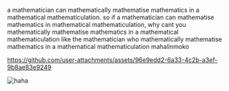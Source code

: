 
a mathematician can mathematically mathematise mathematics in a mathematical mathematiculation. so if a mathematician can mathematise mathematics in mathematical mathematiculation, why cant you mathematically mathematise mathematics in a mathematical mathematiculation like the mathematician who mathematically mathematise mathematics in a mathematical mathematiculation mahalinmoko

https://github.com/user-attachments/assets/96e9edd2-6a33-4c2b-a3ef-9b8ae83e9249

![haha](https://github.com/user-attachments/assets/10670cf0-f931-43f3-93ac-316e3d03b73f)
